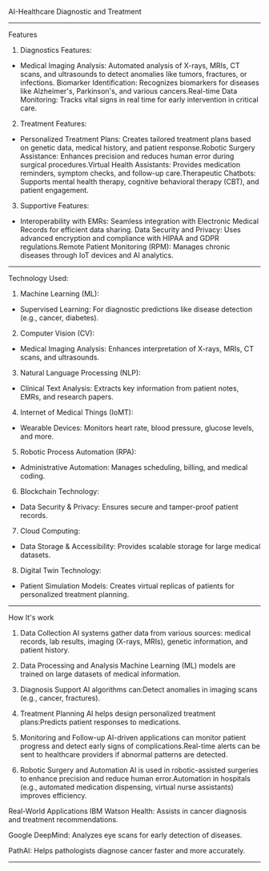 AI-Healthcare Diagnostic and Treatment 

_______________________________________

Features

1. Diagnostics Features:

* Medical Imaging Analysis: Automated analysis of X-rays, MRIs, CT scans, and ultrasounds to detect anomalies like tumors, fractures, or infections.
Biomarker Identification: Recognizes biomarkers for diseases like Alzheimer's, Parkinson's, and various cancers.Real-time Data Monitoring: Tracks vital signs in real time for early intervention in critical care.

2. Treatment Features:

* Personalized Treatment Plans: Creates tailored treatment plans based on genetic data, medical history, and patient response.Robotic Surgery Assistance: Enhances precision and reduces human error during surgical procedures.Virtual Health Assistants: Provides medication reminders, symptom checks, and follow-up care.Therapeutic Chatbots: Supports mental health therapy, cognitive behavioral therapy (CBT), and patient engagement.

3. Supportive Features:

* Interoperability with EMRs: Seamless integration with Electronic Medical Records for efficient data sharing.
Data Security and Privacy: Uses advanced encryption and compliance with HIPAA and GDPR regulations.Remote Patient Monitoring (RPM): Manages chronic diseases through IoT devices and AI analytics.

________________________________________

Technology Used:

1. Machine Learning (ML):
* Supervised Learning: For diagnostic predictions like disease detection (e.g., cancer, diabetes).

2. Computer Vision (CV):
* Medical Imaging Analysis: Enhances interpretation of X-rays, MRIs, CT scans, and ultrasounds.

3. Natural Language Processing (NLP):
* Clinical Text Analysis: Extracts key information from patient notes, EMRs, and research papers.

4. Internet of Medical Things (IoMT):
* Wearable Devices: Monitors heart rate, blood pressure, glucose levels, and more.

5. Robotic Process Automation (RPA):
* Administrative Automation: Manages scheduling, billing, and medical coding.

6. Blockchain Technology:
* Data Security & Privacy: Ensures secure and tamper-proof patient records.

7. Cloud Computing:
* Data Storage & Accessibility: Provides scalable storage for large medical datasets.

8. Digital Twin Technology:
* Patient Simulation Models: Creates virtual replicas of patients for personalized treatment planning.

________________________________________

How It's work 

1. Data Collection
AI systems gather data from various sources: medical records, lab results, imaging (X-rays, MRIs), genetic information, and patient history.

2. Data Processing and Analysis
Machine Learning (ML) models are trained on large datasets of medical information.

3. Diagnosis Support
AI algorithms can:Detect anomalies in imaging scans (e.g., cancer, fractures).

4. Treatment Planning
AI helps design personalized treatment plans:Predicts patient responses to medications.

5. Monitoring and Follow-up
AI-driven applications can monitor patient progress and detect early signs of complications.Real-time alerts can be sent to healthcare providers if abnormal patterns are detected.

6. Robotic Surgery and Automation
AI is used in robotic-assisted surgeries to enhance precision and reduce human error.Automation in hospitals (e.g., automated medication dispensing, virtual nurse assistants) improves efficiency.

Real-World Applications
IBM Watson Health: Assists in cancer diagnosis and treatment recommendations.

Google DeepMind: Analyzes eye scans for early detection of diseases.

PathAI: Helps pathologists diagnose cancer faster and more accurately.

________________________________________
